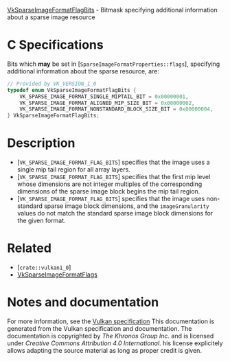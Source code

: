 [VkSparseImageFormatFlagBits](https://www.khronos.org/registry/vulkan/specs/1.3-extensions/man/html/VkSparseImageFormatFlagBits.html) - Bitmask specifying additional information about a sparse image resource

# C Specifications
Bits which  **may**  be set in [`SparseImageFormatProperties::flags`],
specifying additional information about the sparse resource, are:
```c
// Provided by VK_VERSION_1_0
typedef enum VkSparseImageFormatFlagBits {
    VK_SPARSE_IMAGE_FORMAT_SINGLE_MIPTAIL_BIT = 0x00000001,
    VK_SPARSE_IMAGE_FORMAT_ALIGNED_MIP_SIZE_BIT = 0x00000002,
    VK_SPARSE_IMAGE_FORMAT_NONSTANDARD_BLOCK_SIZE_BIT = 0x00000004,
} VkSparseImageFormatFlagBits;
```

# Description
- [`VK_SPARSE_IMAGE_FORMAT_FLAG_BITS`] specifies that the image uses a single mip tail region for all array layers.
- [`VK_SPARSE_IMAGE_FORMAT_FLAG_BITS`] specifies that the first mip level whose dimensions are not integer multiples of the corresponding dimensions of the sparse image block begins the mip tail region.
- [`VK_SPARSE_IMAGE_FORMAT_FLAG_BITS`] specifies that the image uses non-standard sparse image block dimensions, and the `imageGranularity` values do not match the standard sparse image block dimensions for the given format.

# Related
- [`crate::vulkan1_0`]
- [VkSparseImageFormatFlags]()

# Notes and documentation
For more information, see the [Vulkan specification](https://www.khronos.org/registry/vulkan/specs/1.3-extensions/html/vkspec.html)
This documentation is generated from the Vulkan specification and documentation.
The documentation is copyrighted by *The Khronos Group Inc.* and is licensed under *Creative Commons Attribution 4.0 International*.
his license explicitely allows adapting the source material as long as proper credit is given.
        